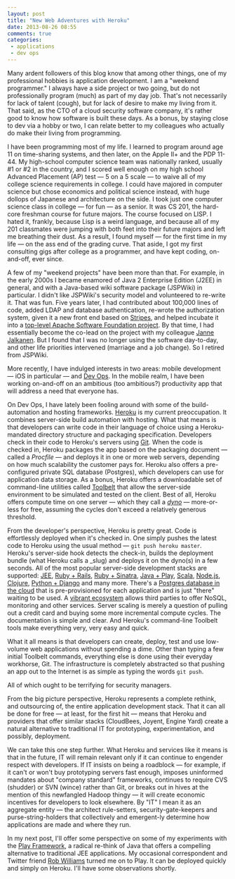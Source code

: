 ```yaml
---
layout: post
title: "New Web Adventures with Heroku"
date: 2013-08-26 08:55
comments: true
categories:
 - applications 
 - dev ops
---
```

Many ardent followers of this blog know that among other things, one of my professional hobbies is application development. I am a "weekend programmer." I always have a side project or two going, but do not professionally program (much) as part of my day job. That's not necessarily for lack of talent (cough), but for lack of desire to make my living from it. That said, as the CTO of a cloud security software company, it's rather good to know how software is built these days. As a bonus, by staying close to dev via a hobby or two, I can relate better to my colleagues who actually do make their living from programming. 

<!-- more -->

I have been programming most of my life. I learned to program around age 11 on time-sharing systems, and then later, on the Apple II+ and the PDP 11-44. My high-school computer science team was nationally ranked, usually #1 or #2 in the country, and I scored well enough on my high school Advanced Placement (AP) test — 5 on a 5 scale — to waive all of my college science requirements in college. I could have majored in computer science but chose economics and political science instead, with huge dollops of Japanese and architecture on the side. I took just one computer science class in college — for fun — as a senior. It was CS 201, the hard-core freshman course for future majors. The course focused on LISP. I hated it, frankly, because Lisp is a weird language, and because all of my 201 classmates were jumping with both feet into their future majors and left me breathing their dust. As a result, I found myself — for the first time in my life — on the ass end of the grading curve. That aside, I got my first consulting gigs after college as a programmer, and have kept coding, on-and-off, ever since.

A few of my "weekend projects" have been more than that. For example, in the early 2000s I became enamored of Java 2 Enterprise Edition (J2EE) in general, and with a Java-based wiki software package (JSPWiki) in particular. I didn't like JSPWiki's security model and volunteered to re-write it. That was fun. Five years later, I had contributed about 100,000 lines of code, added LDAP and database authentication, re-wrote the authorization system, given it a new front end based on [Stripes](http://www.stripesframework.org/display/stripes/Home), and helped incubate it into a [top-level Apache Software Foundation project](http://jspwiki.apache.org). By that time, I had essentially become the co-lead on the project with my colleague [Janne Jalkanen](http://www.ecyrd.com/ButtUgly/). But I found that I was no longer using the software day-to-day, and other life priorities intervened (marriage and a job change). So I retired from JSPWiki.

More recently, I have indulged interests in two areas: mobile development — iOS in particular — and [Dev Ops](http://www.markerbench.com/blog/2013/01/17/phoenix/). In the mobile realm, I have been working on-and-off on an ambitious (too ambitious?) productivity app that will address a need that everyone has. 

On Dev Ops, I have lately been fooling around with some of the build-automation and hosting frameworks. [Heroku](http:///www.heroku.com) is my current preoccupation. It combines server-side build automation with hosting. What that means is that developers can write code in their language of choice using a Heroku-mandated directory structure and packaging specification. Developers check in their code to Heroku's servers using [Git](http://git-scm.com). When the code is checked in, Heroku packages the app based on the packaging document — called a _Procfile_ — and deploys it in one or more web servers, depending on how much scalability the customer pays for. Heroku also offers a pre-configured private SQL database (Postgres), which developers can use for application data storage. As a bonus, Heroku offers a downloadable set of command-line utilities called [Toolbelt](https://toolbelt.heroku.com) that allow the server-side environment to be simulated and tested on the client. Best of all, Heroku offers compute time on one server — which they call a [_dyno_](https://devcenter.heroku.com/articles/dynos) — more-or-less for free, assuming the cycles don't exceed a relatively generous threshold.

From the developer's perspective, Heroku is pretty great. Code is effortlessly deployed when it's checked in. One simply pushes the latest code to Heroku using the usual method — `git push heroku master`. Heroku's server-side hook detects the check-in, builds the deployment bundle (what Heroku calls a _slug) and deploys it on the dyno(s) in a few seconds. All of the most popular server-side development stacks are supported: [JEE](https://devcenter.heroku.com/articles/intro-for-java-developers), [Ruby + Rails](https://devcenter.heroku.com/articles/ruby-support), [Ruby + Sinatra](https://devcenter.heroku.com/articles/rack), [Java + Play](https://devcenter.heroku.com/articles/play-support), [Scala](https://devcenter.heroku.com/articles/scala-support), [Node.js](https://devcenter.heroku.com/articles/nodejs-support), [Clojure](https://devcenter.heroku.com/articles/clojure-support), [Python + Django](https://devcenter.heroku.com/articles/python-support) and many more. There's a [Postgres database in the cloud](https://devcenter.heroku.com/categories/heroku-postgres) that is pre-provisioned for each application and is just "there" waiting to be used. A [vibrant ecosystem](https://addons.heroku.com) allows third parties to offer NoSQL, monitoring and other services. Server scaling is merely a question of pulling out a credit card and buying some more incremental compute cycles. The documentation is simple and clear. And Heroku's command-line Toolbelt tools make everything very, very easy and quick.

What it all means is that developers can create, deploy, test and use low-volume web applications without spending a dime. Other than typing a few initial Toolbelt commands, everything else is done using their everyday workhorse, Git. The infrastructure is completely abstracted so that pushing an app out to the Internet is as simple as typing the words `git push`.

All of which ought to be terrifying for security managers.

From the big picture perspective, Heroku represents a complete rethink, and outsourcing of, the entire application development stack. That it can all be done for free — at least, for the first hit — means that Heroku and providers that offer similar stacks (CloudBees, Joyent, Engine Yard) create a natural alternative to traditional IT for prototyping, experimentation, and possibly, deployment. 

We can take this one step further. What Heroku and services like it means is that in the future, IT will remain relevant only if it can continue to engender respect with developers. If IT insists on being a roadblock — for example, if it can't or won't buy prototyping servers fast enough, imposes uninformed mandates about "company standard" frameworks, continues to require CVS (shudder) or SVN (wince) rather than Git, or breaks out in hives at the mention of this newfangled Hadoop thingy — it will create economic incentives for developers to look elsewhere. By "IT" I mean it as an aggregate entity — the architect rule-setters, security-gate-keepers and purse-string-holders that collectively and emergent-ly determine how applications are made and where they run.

In my next post, I'll offer some perspective on some of my experiments with the [Play Framework](http://www.playframework.com), a radical re-think of Java that offers a compelling alternative to traditional JEE applications. My occasional correspondent and Twitter friend [Rob Williams](http://www.jroller.com/robwilliams/category/Java) turned me on to Play. It can be deployed quickly and simply on Heroku. I'll have some observations shortly.